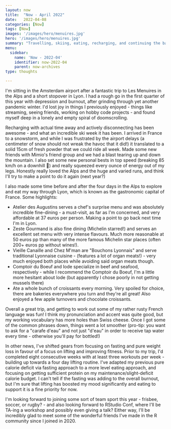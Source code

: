 ```yaml
---
layout: now
title:  "Now - April 2022"
date:   2022-04-08
categories: [Now]
tags: [Now]
images: '/images/hero/menuires.jpg'
hero: '/images/hero/menuires.jpg'
summary: "Travelling, skiing, eating, recharging, and continuing the battles against depression and burnout."
menu:
  sidebar:
    name: 'Now - 2022-04'
    identifier: now-2022-04
    parent: now-archives
type: thoughts

---
```


I'm sitting in the Amsterdam airport after a fantastic trip to Les Menuires in the Alps and a short stopover in Lyon. I had a rough go in the first quarter of this year with depression and burnout, after grinding through yet another pandemic winter. I'd lost joy in things I previously enjoyed - things like streaming, seeing friends, working on hobby code projects - and found myself deep in a lonely and empty spiral of doomscrolling.

Recharging with actual time away and actively disconnecting has been awesome - and what an incredible ski week it has been. I arrived in France to a snowstorm, and while I was frustrated by the airport delays (a centimeter of snow should not wreak the havoc that it did!) it translated to a solid 15cm of fresh powder that we could ride all week. Made some new friends with Mimio's friend group and we had a blast tearing up and down the mountain. I also set some new personal bests in top speed (breaking 85 km/h on a downhill 💨) and really squeezed every ounce of energy out of my legs. Honestly really loved the Alps and the huge and varied runs, and think I'll try to make a point to do it again (next year?)

I also made some time before and after the four days in the Alps to explore and eat my way through Lyon, which is known as the gastronomic capital of France. Some highlights: 

- Atelier des Augustins serves a chef's surprise menu and was absolutely incredible fine-dining - a must-visit, as far as I'm concerned, and very affordable at 37 euros per person. Making a point to go back next time I'm in Lyon. 
- Zeste Gourmand is also fine dining (Michelin starred!) and serves an excellent set menu with very intense flavours. Much more reasonable at 50 euros pp than many of the more famous Michelin star places (often 200+ euros pp without wines!).
- Vieille Canaille and Chez M'man are "Bouchons Lyonnais" and serve traditional Lyonnaise cuisine - (features a lot of organ meats!) - very much enjoyed both places while avoiding said organ meats though. 
- Comptoir du Boeuf and Iode specialize in beef and seafood, respectively - while I recommend the Comptoir du Boeuf, I'm a little more hesitant about Iode (but apparently I chose poorly in not getting mussels there)
- Ate a whole bunch of croissants every morning. Very spoiled for choice, there are bakeries everywhere you turn and they're all great! Also enjoyed a few apple turnovers and chocolate croissants. 

Overall a great trip, and getting to work out some of my rather rusty French language was fun! I think my pronunciation and accent was quite good, but my working vocabulary has more holes than Swiss cheese. Once I got some of the common phrases down, things went a lot smoother (pro-tip: you want to ask for a "carafe d'eau" and not just "d'eau" in order to receive tap water every time - otherwise you'll pay for bottled!)

In other news, I've shifted gears from focusing on fasting and pure weight loss in favour of a focus on lifting and improving fitness. Prior to my trip, I'd completed eight consecutive weeks with at least three workouts per week - building up towards a four day lifting routine. I've adapted my previous pure calorie deficit via fasting approach to a more level eating approach, and focusing on getting sufficient protein on my maintenance/slight-deficit calorie budget. I can't tell if the fasting was adding to the overall burnout, but I'm sure that lifting has boosted my mood significantly and eating to support it is a fine priority for now. 

I'm looking forward to joining some sort of team sport this year - frisbee, soccer, or rugby? - and also looking forward to RStudio Conf, where I'll be TA-ing a workshop and possibly even giving a talk? Either way, I'll be incredibly glad to meet some of the wonderful friends I've made in the R community since I joined in 2020. 
